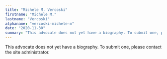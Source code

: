 ```yaml
---
title: "Michele M. Vercoski"
firstname: "Michele M."
lastname: "Vercoski"
alphaname: "vercoski-michele-m"
date: "2020-11-30"
summary: "This advocate does not yet have a biography. To submit one, please contact the site administrator."
---
```

This advocate does not yet have a biography. To submit one, please contact the site administrator.


